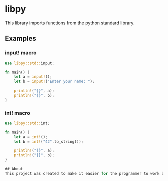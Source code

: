 # libpy
This library imports functions from the python standard library.

## Examples
### input! macro
```rust
use libpy::std::input;

fn main() {
    let a = input!();
    let b = input!("Enter your name: ");
    
    println!("{}", a);
    println!("{}", b);
}
```

### int! macro
```rust
use libpy::std::int;

fn main() {
    let a = int!();
    let b = int!("42".to_string());

    println!("{}", a);
    println!("{}", b);
}

## About
This project was created to make it easier for the programmer to work by importing functions familiar to him.
